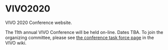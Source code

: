 # VIVO2020

VIVO 2020 Conference website.

The 11th annual VIVO Conference will be held on-line.  Dates TBA.  To join the organizing committee, please see [the conference task force page](https://wiki.lyrasis.org/display/VIVO/VIVO+Conference+2020+Task+Force) in the VIVO wiki.
